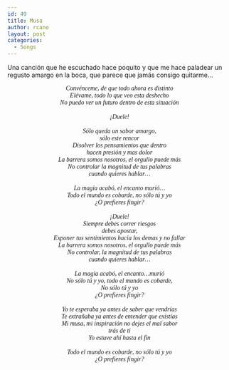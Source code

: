 ```yaml
---
id: 49
title: Musa
author: rcano
layout: post
categories:
  - Songs
---
```

Una canción que he escuchado hace poquito y que me hace paladear un regusto amargo en la boca, que parece que jamás consigo quitarme&#8230;

<div style="text-align: center;">
  <span style="font-family: Times, 'Times New Roman', serif;"><i>Convénceme, de que todo ahora es distinto</i></span>
</div>

<div style="text-align: center;">
  <span style="font-family: Times, 'Times New Roman', serif;"><i>Elévame, todo lo que veo esta deshecho</i></span>
</div>

<div style="text-align: center;">
  <span style="font-family: Times, 'Times New Roman', serif;"><i>No puedo ver un futuro dentro de esta situación</i></span>
</div>

<div style="text-align: center;">
  <span style="font-family: Times, 'Times New Roman', serif;"><i><br /></i></span>
</div>

<div style="text-align: center;">
  <span style="font-family: Times, 'Times New Roman', serif;"><i>¡Duele!</i></span>
</div>

<div style="text-align: center;">
  <span style="font-family: Times, 'Times New Roman', serif;"><i><br /></i></span>
</div>

<div style="text-align: center;">
  <span style="font-family: Times, 'Times New Roman', serif;"><i>Sólo queda un sabor amargo,</i></span>
</div>

<div style="text-align: center;">
  <span style="font-family: Times, 'Times New Roman', serif;"><i>sólo este rencor</i></span>
</div>

<div style="text-align: center;">
  <span style="font-family: Times, 'Times New Roman', serif;"><i>Disolver los pensamientos que dentro</i></span>
</div>

<div style="text-align: center;">
  <span style="font-family: Times, 'Times New Roman', serif;"><i>hacen presión y mas dolor</i></span>
</div>

<div style="text-align: center;">
  <span style="font-family: Times, 'Times New Roman', serif;"><i>La barrera somos nosotros, el orgullo puede más</i></span>
</div>

<div style="text-align: center;">
  <span style="font-family: Times, 'Times New Roman', serif;"><i>No controlar la magnitud de tus palabras</i></span>
</div>

<div style="text-align: center;">
  <span style="font-family: Times, 'Times New Roman', serif;"><i>cuando quieres hablar&#8230;</i></span>
</div>

<div style="text-align: center;">
  <span style="font-family: Times, 'Times New Roman', serif;"><i><br /></i></span>
</div>

<div style="text-align: center;">
  <span style="font-family: Times, 'Times New Roman', serif;"><i>La magia acabó, el encanto murió&#8230;</i></span>
</div>

<div style="text-align: center;">
  <span style="font-family: Times, 'Times New Roman', serif;"><i>Todo el mundo es cobarde, no sólo tú y yo</i></span>
</div>

<div style="text-align: center;">
  <span style="font-family: Times, 'Times New Roman', serif;"><i>¿O prefieres fingir?</i></span>
</div>

<div style="text-align: center;">
  <span style="font-family: Times, 'Times New Roman', serif;"><i><br /></i></span>
</div>

<div style="text-align: center;">
  <span style="font-family: Times, 'Times New Roman', serif;"><i>¡Duele!</i></span>
</div>

<div style="text-align: center;">
  <span style="font-family: Times, 'Times New Roman', serif;"><i>Siempre debes correr riesgos</i></span>
</div>

<div style="text-align: center;">
  <span style="font-family: Times, 'Times New Roman', serif;"><i>debes apostar,</i></span>
</div>

<div style="text-align: center;">
  <span style="font-family: Times, 'Times New Roman', serif;"><i>Exponer tus sentimientos hacia los demas y no fallar</i></span>
</div>

<div style="text-align: center;">
  <span style="font-family: Times, 'Times New Roman', serif;"><i>La barrera somos nosotros, el orgullo puede más</i></span>
</div>

<div style="text-align: center;">
  <span style="font-family: Times, 'Times New Roman', serif;"><i>No controlar, la magnitud de tus palabras</i></span>
</div>

<div style="text-align: center;">
  <span style="font-family: Times, 'Times New Roman', serif;"><i>cuando quieres hablar&#8230;</i></span>
</div>

<div style="text-align: center;">
  <span style="font-family: Times, 'Times New Roman', serif;"><i><br /></i></span>
</div>

<div style="text-align: center;">
  <span style="font-family: Times, 'Times New Roman', serif;"><i>La magia acabó, el encanto&#8230;murió</i></span>
</div>

<div style="text-align: center;">
  <span style="font-family: Times, 'Times New Roman', serif;"><i>No sólo tú y yo, todo el mundo es cobarde,</i></span>
</div>

<div style="text-align: center;">
  <span style="font-family: Times, 'Times New Roman', serif;"><i>No sólo tú y yo</i></span>
</div>

<div style="text-align: center;">
  <span style="font-family: Times, 'Times New Roman', serif;"><i>¿O prefieres fingir?</i></span>
</div>

<div style="text-align: center;">
  <span style="font-family: Times, 'Times New Roman', serif;"><i><br /></i></span>
</div>

<div style="text-align: center;">
  <span style="font-family: Times, 'Times New Roman', serif;"><i>Yo te esperaba ya antes de saber que vendrías</i></span>
</div>

<div style="text-align: center;">
  <span style="font-family: Times, 'Times New Roman', serif;"><i>Te extrañaba ya antes de entender que existías</i></span>
</div>

<div style="text-align: center;">
  <span style="font-family: Times, 'Times New Roman', serif;"><i>Mi musa, mi inspiración no dejes el mal sabor</i></span>
</div>

<div style="text-align: center;">
  <span style="font-family: Times, 'Times New Roman', serif;"><i>trás de ti</i></span>
</div>

<div style="text-align: center;">
  <span style="font-family: Times, 'Times New Roman', serif;"><i>Yo estuve ahí hasta el fin</i></span>
</div>

<div style="text-align: center;">
  <span style="font-family: Times, 'Times New Roman', serif;"><i><br /></i></span>
</div>

<div style="text-align: center;">
  <span style="font-family: Times, 'Times New Roman', serif;"><i>Todo el mundo es cobarde, no sólo tú y yo</i></span>
</div>

<div style="text-align: center;">
  <span style="font-family: Times, 'Times New Roman', serif;"><i>¿O prefieres fingir?</i></span>
</div>
